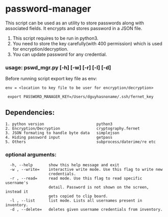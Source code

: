 # password-manager

This script can be used as an utility to store passwords along with associated fields.
It encrypts and stores password in a JSON file.

1. This script requires to be run in python3. 
2. You need to store the key carefully(with 400 permission) which is used for encryption/decryption.
3. You can update password for any credential.

### usage: pswd_mgr.py [-h] [-w] [-r] [-l] [-d]

Before running script export key file as env:

    env = <location to key file to be user for encryption/decryption>

   ` export PASSWORD_MANAGER_KEY=/Users/dguyhasnoname/.ssh/fernet_key`

## Dependencies: 
    1. python version                       python3
    2. Encryption/Decryption                cryptography.fernet
    3. JSON formating to handle byte data   simplejson
    4. Hiding password input                getpass
    5. Others                               subprocess/daterime/re etc 

### optional arguments:
```
  -h, --help       show this help message and exit
  -w , --write=    interactive write mode. Use this flag to write new
                   credentials.
  -r , --read=     read mode. Use this flag to read specific username's
                   detail. Password is not shown on the screen, instead it
                   gets copied to clip board.
  -l , --list      list mode. Lists all usernames present in inventory.
  -d , --delete=   deletes given username credentials from inventory.
```